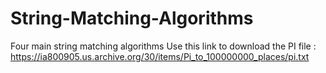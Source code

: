 # String-Matching-Algorithms
Four main string matching algorithms
Use this link to download the PI file : https://ia800905.us.archive.org/30/items/Pi_to_100000000_places/pi.txt
